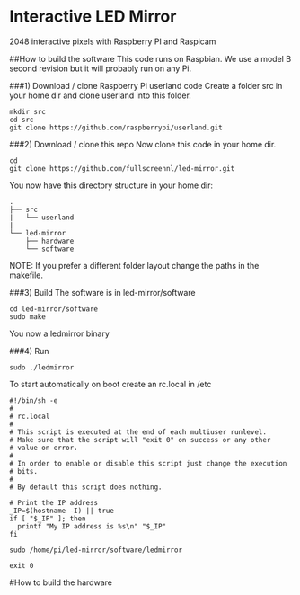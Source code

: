 Interactive LED Mirror
======================

2048 interactive pixels with Raspberry PI and Raspicam

##How to build the software
This code runs on Raspbian. We use a model B second revision but it will probably run on any Pi.

###1) Download / clone Raspberry Pi userland code
Create a folder src in your home dir and clone userland into this folder.

	mkdir src
	cd src
	git clone https://github.com/raspberrypi/userland.git
	
###2) Download / clone this repo
Now clone this code in your home dir.

	cd
	git clone https://github.com/fullscreennl/led-mirror.git
	
You now have this directory structure in your home dir:

	.
	├── src
	|   └── userland
	|
	└── led-mirror
	    ├── hardware
	    └── software

NOTE: If you prefer a different folder layout change the paths in the makefile. 	

###3) Build 
The software is in led-mirror/software

	cd led-mirror/software
	sudo make 
	
You now a ledmirror binary

###4) Run

 	sudo ./ledmirror
 	
To start automatically on boot create an rc.local in /etc
 	
 	#!/bin/sh -e
	#
	# rc.local
	#
	# This script is executed at the end of each multiuser runlevel.
	# Make sure that the script will "exit 0" on success or any other
	# value on error.
	#
	# In order to enable or disable this script just change the execution
	# bits.
	#
	# By default this script does nothing.
	
	# Print the IP address
	_IP=$(hostname -I) || true
	if [ "$_IP" ]; then
	  printf "My IP address is %s\n" "$_IP"
	fi
	
	sudo /home/pi/led-mirror/software/ledmirror
	
	exit 0


#How to build the hardware

